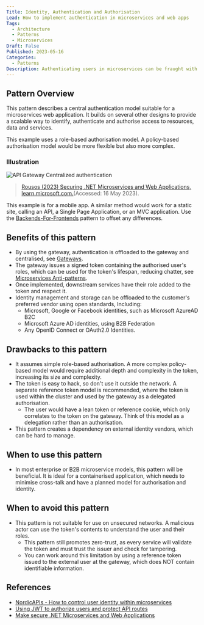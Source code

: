 ```yaml
---
Title: Identity, Authentication and Authorisation
Lead: How to implement authentication in microservices and web apps
Tags:
  - Architecture
  - Patterns
  - Microservices
Draft: False
Published: 2023-05-16
Categories:
  - Patterns
Description: Authenticating users in microservices can be fraught with perils.
---
```


## Pattern Overview

This pattern describes a central authentication model suitable for a microservices web application. It builds on several other designs to provide a scalable way to identify, authenticate and authorise access to resources, data and services.

This example uses a role-based authorisation model. A policy-based authorisation model would be more flexible but also more complex.

### Illustration

![API Gateway Centralized authentication](https://learn.microsoft.com/en-us/dotnet/architecture/microservices/secure-net-microservices-web-applications/media/index/api-gateway-centralized-authentication.png)
> [Rousos (2023) Securing .NET Microservices and Web Applications, learn.microsoft.com.](https://learn.microsoft.com/en-us/dotnet/architecture/microservices/secure-net-microservices-web-applications/)(Accessed: 16 May 2023).‌

This example is for a mobile app. A similar method would work for a static site, calling an API, a Single Page Application, or an MVC application. Use the [Backends-For-Frontends](https://akfpartners.com/growth-blog/backend-for-frontend#:~:text=In%20the%20Backend%20for%20Frontend%20pattern%2C%20a%20service,differ%20from%20a%20traditional%20API%20or%20monolithic%20gateway.) pattern to offset any differences.

## Benefits of this pattern

* By using the gateway, authentication is offloaded to the gateway and centralised, see [Gateways](xref:gateways).
* The gateway issues a signed token containing the authorised user's roles, which can be used for the token's lifespan, reducing chatter, see [Microservices Anti-patterns](xref:microservices-anti-patterns).
* Once implemented, downstream services have their role added to the token and respect it.
* Identity management and storage can be offloaded to the customer's preferred vendor using open standards, Including:
  * Microsoft, Google or Facebook identities, such as Microsoft AzureAD B2C
  * Microsoft Azure AD identities, using B2B Federation
  * Any OpenID Connect or OAuth2.0 Identities.

## Drawbacks to this pattern

* It assumes simple role-based authorisation. A more complex policy-based model would require additional depth and complexity in the token, increasing its size and complexity.
* The token is easy to hack, so don't use it outside the network. A separate reference token model is recommended, where the token is used within the cluster and used by the gateway as a delegated authorisation.
  * The user would have a lean token or reference cookie, which only correlates to the token on the gateway. Think of this model as a delegation rather than an authorisation.
* This pattern creates a dependency on external identity vendors, which can be hard to manage.

## When to use this pattern

* In most enterprise or B2B microservice models, this pattern will be beneficial. It is ideal for a containerised application, which needs to minimise cross-talk and have a planned model for authorisation and identity.

## When to avoid this pattern

* This pattern is not suitable for use on unsecured networks. A malicious actor can use the token's contents to understand the user and their roles.
  * This pattern still promotes zero-trust, as every service will validate the token and must trust the issuer and check for tampering.
  * You can work around this limitation by using a reference token issued to the external user at the gateway, which does NOT contain identifiable information.

## References

* [NordicAPIs - How to control user identity within microservices](https://nordicapis.com/how-to-control-user-identity-within-microservices/)
* [Using JWT to authorize users and protect API routes](https://medium.com/@maison.moa/using-jwt-json-web-tokens-to-authorize-users-and-protect-api-routes-3e04a1453c3e)
* [Make secure .NET Microservices and Web Applications](https://learn.microsoft.com/en-us/dotnet/architecture/microservices/secure-net-microservices-web-applications/)
